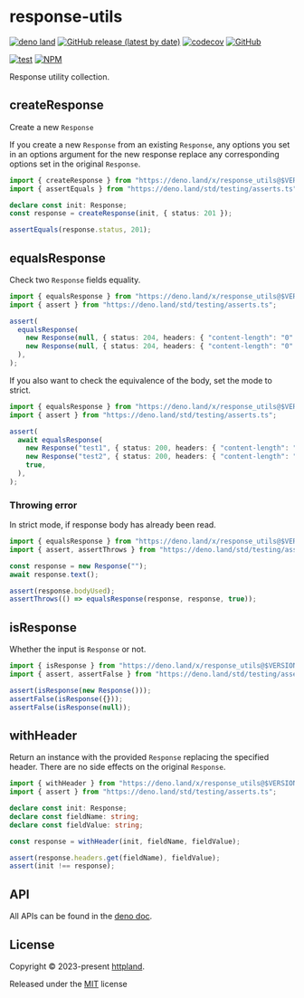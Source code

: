 # response-utils

[![deno land](http://img.shields.io/badge/available%20on-deno.land/x-lightgrey.svg?logo=deno)](https://deno.land/x/response_utils)
[![GitHub release (latest by date)](https://img.shields.io/github/v/release/httpland/response-utils)](https://github.com/httpland/response-utils/releases)
[![codecov](https://codecov.io/github/httpland/response-utils/branch/main/graph/badge.svg)](https://codecov.io/gh/httpland/response-utils)
[![GitHub](https://img.shields.io/github/license/httpland/response-utils)](https://github.com/httpland/response-utils/blob/main/LICENSE)

[![test](https://github.com/httpland/response-utils/actions/workflows/test.yaml/badge.svg)](https://github.com/httpland/response-utils/actions/workflows/test.yaml)
[![NPM](https://nodei.co/npm/@httpland/response-utils.png?mini=true)](https://nodei.co/npm/@httpland/response-utils/)

Response utility collection.

## createResponse

Create a new `Response`

If you create a new `Response` from an existing `Response`, any options you set
in an options argument for the new response replace any corresponding options
set in the original `Response`.

```ts
import { createResponse } from "https://deno.land/x/response_utils@$VERSION/create.ts";
import { assertEquals } from "https://deno.land/std/testing/asserts.ts";

declare const init: Response;
const response = createResponse(init, { status: 201 });

assertEquals(response.status, 201);
```

## equalsResponse

Check two `Response` fields equality.

```ts
import { equalsResponse } from "https://deno.land/x/response_utils@$VERSION/equal.ts";
import { assert } from "https://deno.land/std/testing/asserts.ts";

assert(
  equalsResponse(
    new Response(null, { status: 204, headers: { "content-length": "0" } }),
    new Response(null, { status: 204, headers: { "content-length": "0" } }),
  ),
);
```

If you also want to check the equivalence of the body, set the mode to strict.

```ts
import { equalsResponse } from "https://deno.land/x/response_utils@$VERSION/equal.ts";
import { assert } from "https://deno.land/std/testing/asserts.ts";

assert(
  await equalsResponse(
    new Response("test1", { status: 200, headers: { "content-length": "5" } }),
    new Response("test2", { status: 200, headers: { "content-length": "5" } }),
    true,
  ),
);
```

### Throwing error

In strict mode, if response body has already been read.

```ts
import { equalsResponse } from "https://deno.land/x/response_utils@$VERSION/equal.ts";
import { assert, assertThrows } from "https://deno.land/std/testing/asserts.ts";

const response = new Response("");
await response.text();

assert(response.bodyUsed);
assertThrows(() => equalsResponse(response, response, true));
```

## isResponse

Whether the input is `Response` or not.

```ts
import { isResponse } from "https://deno.land/x/response_utils@$VERSION/is.ts";
import { assert, assertFalse } from "https://deno.land/std/testing/asserts.ts";

assert(isResponse(new Response()));
assertFalse(isResponse({}));
assertFalse(isResponse(null));
```

## withHeader

Return an instance with the provided `Response` replacing the specified header.
There are no side effects on the original `Response`.

```ts
import { withHeader } from "https://deno.land/x/response_utils@$VERSION/with_header.ts";
import { assert } from "https://deno.land/std/testing/asserts.ts";

declare const init: Response;
declare const fieldName: string;
declare const fieldValue: string;

const response = withHeader(init, fieldName, fieldValue);

assert(response.headers.get(fieldName), fieldValue);
assert(init !== response);
```

## API

All APIs can be found in the [deno doc](https://deno.land/x/response_utils?doc).

## License

Copyright © 2023-present [httpland](https://github.com/httpland).

Released under the [MIT](./LICENSE) license
